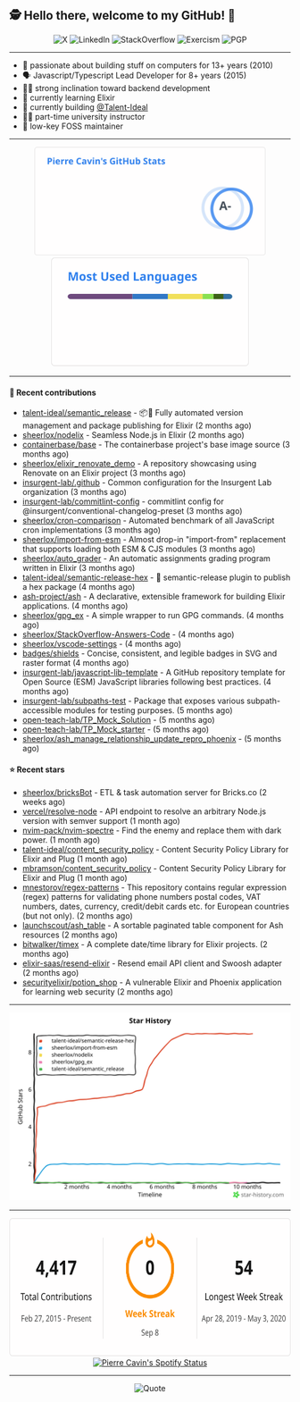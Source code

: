 <h2 style="display:inline" align="center">🕵️ Hello there, welcome to my GitHub! 👋</h2>
<br />
<p align="center">
    <a href="https://links.sherlox.io/gh-x" target="_blank" style="text-decoration: none;">
        <img src="https://img.shields.io/badge/-000000?style=flat-square&logo=X" alt="X">
    </a>
    <a href="https://links.sherlox.io/github-linkedin" target="_blank" style="text-decoration: none;">
        <img src="https://img.shields.io/badge/LinkedIn-0077b5?style=flat-square&logo=linkedin" alt="LinkedIn">
    </a>
    <a href="https://links.sherlox.io/github-stackoverflow" target="_blank" style="text-decoration: none;">
        <img src="https://img.shields.io/badge/StackOverflow-9a9c9f?style=flat-square&logo=StackOverflow" alt="StackOverflow">
    </a>
    <a href="https://links.sherlox.io/github-exercism" target="_blank" style="text-decoration: none;">
        <img src="https://img.shields.io/badge/Exercism-7600fe?style=flat-square&logo=Exercism" alt="Exercism">
    </a>
    <a href="https://pgp.mit.edu/pks/lookup?op=get&search=0x48D089FE8FC01A4E7E88EE9611567DFABCB9256E" target="_blank" style="text-decoration: none;">
        <img src="https://img.shields.io/badge/pgp-0x11567DFABCB9256E-313131?style=flat&labelColor=313131&color=313131" alt="PGP">
    </a>
</p>

---

<ul>
    <li>👴 passionate about building stuff on computers for 13+ years (2010)</li>
    <li>🗣 Javascript/Typescript Lead Developer for 8+ years (2015)</li>
    <li>🧑‍💻 strong inclination toward backend development</li>
    <li>💜 currently learning Elixir</li>
    <li>👷 currently building <a href="https://github.com/Talent-Ideal">@Talent-Ideal</a></li>
    <li>🧑‍🏫 part-time university instructor</li>
    <li>🫶 low-key FOSS maintainer</li>
</ul>

---

<div align="center">
  <a href="https://github-readme-stats.sherlox.io" style="display: inline-block;">
    <img src="assets/stats.svg" alt="Pierre Cavin's Github stats" height="195px" />
  </a>
  
  <a href="https://github-readme-stats.sherlox.io" style="display: inline-block;">
    <img src="assets/top-langs.svg" alt="Pierre Cavin's Most used languages" height="195px" />
  </a>
</div>

---

#### 🫶 Recent contributions

- [talent-ideal/semantic_release](https://github.com/talent-ideal/semantic_release) - 📦🚀 Fully automated version management and package publishing for Elixir (2 months ago)
- [sheerlox/nodelix](https://github.com/sheerlox/nodelix) - Seamless Node.js in Elixir (2 months ago)
- [containerbase/base](https://github.com/containerbase/base) - The containerbase project&#39;s base image source (3 months ago)
- [sheerlox/elixir_renovate_demo](https://github.com/sheerlox/elixir_renovate_demo) - A repository showcasing using Renovate on an Elixir project (3 months ago)
- [insurgent-lab/.github](https://github.com/insurgent-lab/.github) - Common configuration for the Insurgent Lab organization (3 months ago)
- [insurgent-lab/commitlint-config](https://github.com/insurgent-lab/commitlint-config) - commitlint config for @insurgent/conventional-changelog-preset (3 months ago)
- [sheerlox/cron-comparison](https://github.com/sheerlox/cron-comparison) - Automated benchmark of all JavaScript cron implementations (3 months ago)
- [sheerlox/import-from-esm](https://github.com/sheerlox/import-from-esm) - Almost drop-in &#34;import-from&#34; replacement that supports loading both ESM &amp; CJS modules (3 months ago)
- [sheerlox/auto_grader](https://github.com/sheerlox/auto_grader) - An automatic assignments grading program written in Elixir (3 months ago)
- [talent-ideal/semantic-release-hex](https://github.com/talent-ideal/semantic-release-hex) - 🚢 semantic-release plugin to publish a hex package (4 months ago)
- [ash-project/ash](https://github.com/ash-project/ash) - A declarative, extensible framework for building Elixir applications. (4 months ago)
- [sheerlox/gpg_ex](https://github.com/sheerlox/gpg_ex) - A simple wrapper to run GPG commands. (4 months ago)
- [sheerlox/StackOverflow-Answers-Code](https://github.com/sheerlox/StackOverflow-Answers-Code) -  (4 months ago)
- [sheerlox/vscode-settings](https://github.com/sheerlox/vscode-settings) -  (4 months ago)
- [badges/shields](https://github.com/badges/shields) - Concise, consistent, and legible badges in SVG and raster format (4 months ago)
- [insurgent-lab/javascript-lib-template](https://github.com/insurgent-lab/javascript-lib-template) - A GitHub repository template for Open Source (ESM) JavaScript libraries following best practices. (4 months ago)
- [insurgent-lab/subpaths-test](https://github.com/insurgent-lab/subpaths-test) - Package that exposes various subpath-accessible modules for testing purposes. (5 months ago)
- [open-teach-lab/TP_Mock_Solution](https://github.com/open-teach-lab/TP_Mock_Solution) -  (5 months ago)
- [open-teach-lab/TP_Mock_starter](https://github.com/open-teach-lab/TP_Mock_starter) -  (5 months ago)
- [sheerlox/ash_manage_relationship_update_repro_phoenix](https://github.com/sheerlox/ash_manage_relationship_update_repro_phoenix) -  (5 months ago)

#### ⭐ Recent stars

- [sheerlox/bricksBot](https://github.com/sheerlox/bricksBot) - ETL &amp; task automation server for Bricks.co (2 weeks ago)
- [vercel/resolve-node](https://github.com/vercel/resolve-node) - API endpoint to resolve an arbitrary Node.js version with semver support (1 month ago)
- [nvim-pack/nvim-spectre](https://github.com/nvim-pack/nvim-spectre) - Find the enemy and replace them with dark power. (1 month ago)
- [talent-ideal/content_security_policy](https://github.com/talent-ideal/content_security_policy) - Content Security Policy Library for Elixir and Plug (1 month ago)
- [mbramson/content_security_policy](https://github.com/mbramson/content_security_policy) - Content Security Policy Library for Elixir and Plug (1 month ago)
- [mnestorov/regex-patterns](https://github.com/mnestorov/regex-patterns) - This repository contains regular expression (regex) patterns for validating phone numbers postal codes, VAT numbers, dates, currency, credit/debit cards etc. for European countries (but not only). (2 months ago)
- [launchscout/ash_table](https://github.com/launchscout/ash_table) - A sortable paginated table component for Ash resources (2 months ago)
- [bitwalker/timex](https://github.com/bitwalker/timex) - A complete date/time library for Elixir projects. (2 months ago)
- [elixir-saas/resend-elixir](https://github.com/elixir-saas/resend-elixir) - Resend email API client and Swoosh adapter (2 months ago)
- [securityelixir/potion_shop](https://github.com/securityelixir/potion_shop) - A vulnerable Elixir and Phoenix application for learning web security  (2 months ago)

---

<p align="center">
    <a href="https://star-history.com/#sheerlox/import-from-esm&sheerlox/nodelix&sheerlox/gpg_ex&talent-ideal/semantic_release&talent-ideal/semantic-release-hex&Timeline" target="_blank" style="text-decoration: none;">
        <img src="assets/star-history.svg" alt="Pierre Cavin's Star History Chart">
    </a>
</p>

---

<div align="center">
  <a href="https://github-readme-streak-stats.herokuapp.com" style="display: inline-block;">
    <img src="assets/streak-stats.svg" alt="Pierre Cavin's GitHub Streak Stats" height="247px" />
  </a>

  <a href="https://links.sherlox.io/github-spotify" style="display: inline-block;">
    <img src="https://spotify-github-profile.vercel.app/api/view?uid=6ridtm5cbc0y9bf5qmtqpoupv&cover_image=true&theme=default&show_offline=false&background_color=121212&interchange=true&bar_color_cover=true" alt="Pierre Cavin's Spotify Status" height="240px" />
  </a>
</div>

---



<p align="center">
    <a href="https://github.com/piyushsuthar/github-readme-quotes" target="_blank" style="text-decoration: none;">
        <img src="https://quotes-github-readme.vercel.app/api?type=horizontal&quote=Inaction%20will%20cause%20a%20man%20to%20sink%20into%20the%20slough%20of%20despond%20and%20vanish%20without%20a%20trace.&author=Farley%20Mowat" alt="Quote">
    </a>
</p>
